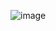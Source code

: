 ![image](https://github.com/Jason89967/EC2024/assets/162284478/b455003d-3fd2-4a09-9e0b-5db08d6d502b)
